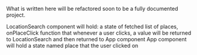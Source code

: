 What is written here will be refactored soon to be a fully documented project.

LocationSearch component will hold: a state of fetched list of places, onPlaceClick function that whenever a user clicks, a value will be returned to LocationSearch and then returned to App component
App component will hold a state named place that the user clicked on